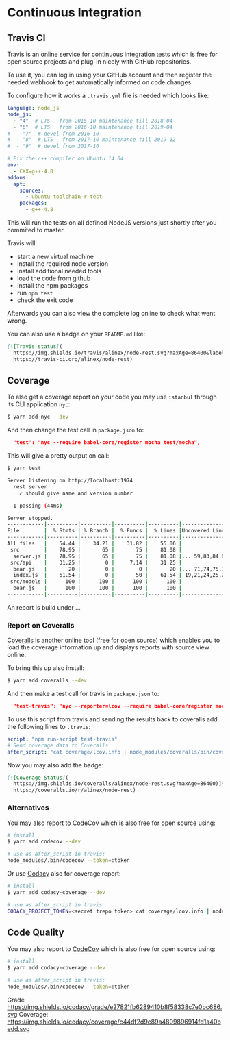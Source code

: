 # Continuous Integration


## Travis CI

Travis is an online service for continuous integration tests which is free for open
source projects and plug-in nicely with GitHub repositories.

To use it, you can log in using your GitHub account and then register the needed
webhook to get automatically informed on code changes.

To configure how it works a `.travis.yml` file is needed which looks like:

``` yaml
language: node_js
node_js:
  - "4"  # LTS   from 2015-10 maintenance till 2018-04
  - "6"  # LTS   from 2016-10 maintenance till 2019-04
#  - "7"  # devel from 2016-10
#  - "8"  # LTS   from 2017-10 maintenance till 2019-12
#  - "9"  # devel from 2017-10

# Fix the c++ compiler on Ubuntu 14.04
env:
  - CXX=g++-4.8
addons:
  apt:
    sources:
      - ubuntu-toolchain-r-test
    packages:
      - g++-4.8
```

This will run the tests on all defined NodeJS versions just shortly after you commited
to master.

Travis will:
- start a new virtual machine
- install the required node version
- install additional needed tools
- load the code from github
- install the npm packages
- run `npm test`
- check the exit code

Afterwards you can also view the complete log online to check what went wrong.

You can also use a badge on your `README.md` like:

``` markdown
[![Travis status](
  https://img.shields.io/travis/alinex/node-rest.svg?maxAge=86400&label=develop)](
  https://travis-ci.org/alinex/node-rest)
```


## Coverage

To also get a coverage report on your code you may use `istanbul` through its CLI
application `nyc`:

``` bash
$ yarn add nyc --dev
```

And then change the test call in `package.json` to:

``` json
  "test": "nyc --require babel-core/register mocha test/mocha",
```

This will give a pretty output on call:

``` bash
$ yarn test

Server listening on http://localhost:1974
  rest server
    ✓ should give name and version number

  1 passing (44ms)

Server stopped.
------------|----------|----------|----------|----------|----------------|
File        |  % Stmts | % Branch |  % Funcs |  % Lines |Uncovered Lines |
------------|----------|----------|----------|----------|----------------|
All files   |    54.44 |    34.21 |    31.82 |    55.06 |                |
 src        |    78.95 |       65 |       75 |    81.08 |                |
  server.js |    78.95 |       65 |       75 |    81.08 |... 59,83,84,85 |
 src/api    |    31.25 |        0 |     7.14 |    31.25 |                |
  bear.js   |       20 |        0 |        0 |       20 |... 71,74,75,76 |
  index.js  |    61.54 |        0 |       50 |    61.54 | 19,21,24,25,29 |
 src/models |      100 |      100 |      100 |      100 |                |
  bear.js   |      100 |      100 |      100 |      100 |                |
------------|----------|----------|----------|----------|----------------|
```

An report is build under ...

### Report on Coveralls

[Coveralls](https://coveralls.io/) is another online tool (free for open source)
which enables you to load the coverage information up and displays reports with
source view online.

To bring this up also install:

``` bash
$ yarn add coveralls --dev
```

And then make a test call for travis in `package.json` to:

``` json
  "test-travis": "nyc --reporter=lcov --require babel-core/register mocha test/mocha",
```

To use this script from travis and sending the results back to coveralls add the following
lines to `.travis`:

``` yaml
script: "npm run-script test-travis"
# Send coverage data to Coveralls
after_script: "cat coverage/lcov.info | node_modules/coveralls/bin/coveralls.js"
```

Now you may also add the badge:

``` markdown
[![Coverage Status](
  https://img.shields.io/coveralls/alinex/node-rest.svg?maxAge=86400)](
  https://coveralls.io/r/alinex/node-rest)
```

### Alternatives

You may also report to [CodeCov](https://codecov.io/) which is also free for open
source using:

```bash
# install
$ yarn add codecov --dev

# use as after_script in travis:
node_modules/.bin/codecov --token=:token
```

Or use [Codacy](https://www.codacy.com/) also for coverage report:

```bash
# install
$ yarn add codacy-coverage --dev

# use as after_script in travis:
CODACY_PROJECT_TOKEN=<secret trepo token> cat coverage/lcov.info | node_modules/.bin/codacy-coverage
```


## Code Quality

You may also report to [CodeCov](https://codecov.io/) which is also free for open
source using:

```bash
# install
$ yarn add codacy-coverage --dev

# use as after_script in travis:
node_modules/.bin/codecov --token=:token
```

Grade https://img.shields.io/codacy/grade/e27821fb6289410b8f58338c7e0bc686.svg
Coverage:		https://img.shields.io/codacy/coverage/c44df2d9c89a4809896914fd1a40bedd.svg
